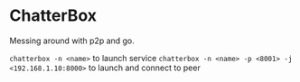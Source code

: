 # ChatterBox
Messing around with p2p and go.

`chatterbox -n <name>` to launch service
`chatterbox -n <name> -p <8001> -j <192.168.1.10:8000>` to launch and connect to peer
